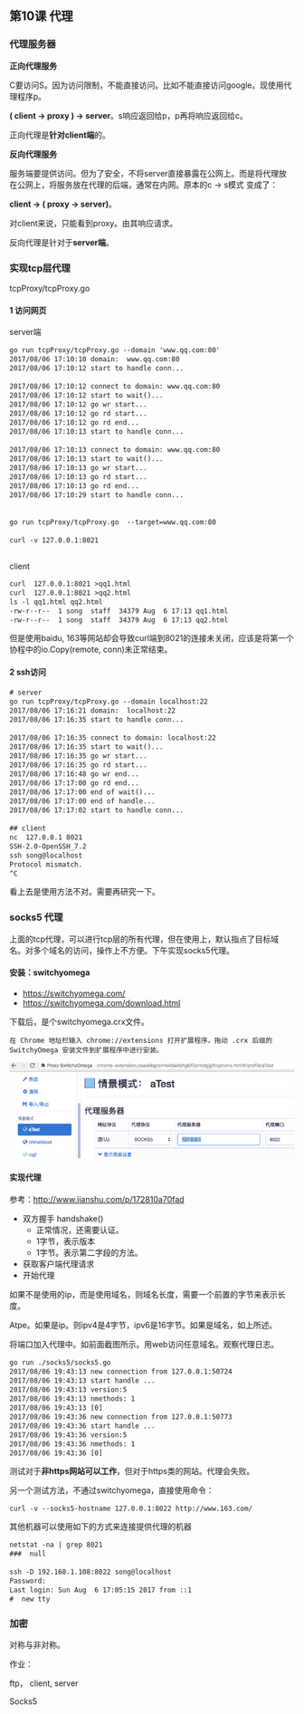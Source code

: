 

## 第10课 代理



### 代理服务器

**正向代理服务**

C要访问S。因为访问限制，不能直接访问。比如不能直接访问google。现使用代理程序p。

**( client -> proxy ) -> server**。s响应返回给p，p再将响应返回给c。

正向代理是**针对client端**的。

**反向代理服务**

服务端要提供访问。但为了安全，不将server直接暴露在公网上。而是将代理放在公网上，将服务放在代理的后端，通常在内网。原本的c -> s模式 变成了：

**client -> ( proxy  -> server)**。

对client来说，只能看到proxy。由其响应请求。

反向代理是针对于**server端**。



### 实现tcp层代理

tcpProxy/tcpProxy.go

#### 1 访问网页

server端

```shell
go run tcpProxy/tcpProxy.go --domain 'www.qq.com:80'
2017/08/06 17:10:10 domain:  www.qq.com:80
2017/08/06 17:10:12 start to handle conn...

2017/08/06 17:10:12 connect to domain: www.qq.com:80
2017/08/06 17:10:12 start to wait()...
2017/08/06 17:10:12 go wr start...
2017/08/06 17:10:12 go rd start...
2017/08/06 17:10:12 go rd end...
2017/08/06 17:10:13 start to handle conn...

2017/08/06 17:10:13 connect to domain: www.qq.com:80
2017/08/06 17:10:13 start to wait()...
2017/08/06 17:10:13 go wr start...
2017/08/06 17:10:13 go rd start...
2017/08/06 17:10:13 go rd end...
2017/08/06 17:10:29 start to handle conn...


go run tcpProxy/tcpProxy.go  --target=www.qq.com:80

curl -v 127.0.0.1:8021


```

client

```shell
curl  127.0.0.1:8021 >qq1.html
curl  127.0.0.1:8021 >qq2.html
ls -l qq1.html qq2.html
-rw-r--r--  1 song  staff  34379 Aug  6 17:13 qq1.html
-rw-r--r--  1 song  staff  34379 Aug  6 17:13 qq2.html
```

但是使用baidu, 163等网站却会导致curl端到8021的连接未关闭，应该是将第一个协程中的io.Copy(remote, conn)未正常结束。

#### 2 ssh访问

```shell
# server 
go run tcpProxy/tcpProxy.go --domain localhost:22
2017/08/06 17:16:21 domain:  localhost:22
2017/08/06 17:16:35 start to handle conn...

2017/08/06 17:16:35 connect to domain: localhost:22
2017/08/06 17:16:35 start to wait()...
2017/08/06 17:16:35 go wr start...
2017/08/06 17:16:35 go rd start...
2017/08/06 17:16:48 go wr end...
2017/08/06 17:17:00 go rd end...
2017/08/06 17:17:00 end of wait()...
2017/08/06 17:17:00 end of handle...
2017/08/06 17:17:02 start to handle conn...

## client
nc  127.0.0.1 8021
SSH-2.0-OpenSSH_7.2
ssh song@localhost
Protocol mismatch.
^C
```

看上去是使用方法不对。需要再研究一下。



### socks5 代理

上面的tcp代理，可以进行tcp层的所有代理，但在使用上，默认指点了目标域名。对多个域名的访问，操作上不方便。下午实现socks5代理。



#### 安装：switchyomega

* https://switchyomega.com/
* https://switchyomega.com/download.html

下载后，是个switchyomega.crx文件。

`在 Chrome 地址栏输入 chrome://extensions 打开扩展程序，拖动 .crx 后缀的 SwitchyOmega 安装文件到扩展程序中进行安装。`

![SwitchyOmega](socks5/SwitchyOmega.png)



#### 实现代理

参考：http://www.jianshu.com/p/172810a70fad



* 双方握手 handshake()
  * 正常情况，还需要认证。
  * 1字节，表示版本
  * 1字节。表示第二字段的方法。
* 获取客户端代理请求
* 开始代理



如果不是使用的ip，而是使用域名，则域名长度，需要一个前置的字节来表示长度。

Atpe。如果是ip。则ipv4是4字节，ipv6是16字节。如果是域名，如上所述。



将端口加入代理中。如前面截图所示。用web访问任意域名。观察代理日志。

```shell
go run ./socks5/socks5.go
2017/08/06 19:43:13 new connection from 127.0.0.1:50724
2017/08/06 19:43:13 start handle ...
2017/08/06 19:43:13 version:5
2017/08/06 19:43:13 nmethods: 1
2017/08/06 19:43:13 [0]
2017/08/06 19:43:36 new connection from 127.0.0.1:50773
2017/08/06 19:43:36 start handle ...
2017/08/06 19:43:36 version:5
2017/08/06 19:43:36 nmethods: 1
2017/08/06 19:43:36 [0]

```

测试对于**非https网站可以工作**，但对于https类的网站。代理会失败。



另一个测试方法，不通过switchyomega，直接使用命令：

```shell
curl -v --socks5-hostname 127.0.0.1:8022 http://www.163.com/
```



其他机器可以使用如下的方式来连接提供代理的机器

```shell
netstat -na | grep 8021
###  null

ssh -D 192.168.1.108:8022 song@localhost
Password:
Last login: Sun Aug  6 17:05:15 2017 from ::1
#  new tty

```





### 加密

对称与非对称。



作业：

ftp， client, server

Socks5